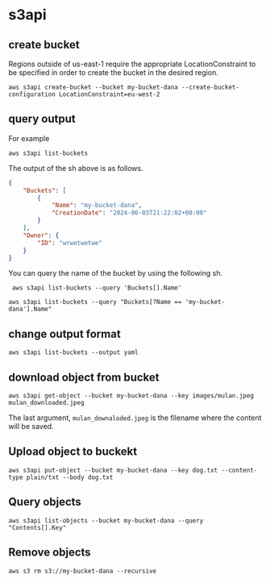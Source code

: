 # s3api

## create bucket

Regions outside of us-east-1 require the appropriate LocationConstraint to be specified in order to create the bucket in the desired region.

```api
aws s3api create-bucket --bucket my-bucket-dana --create-bucket-configuration LocationConstraint=eu-west-2
```

## query output

For example

```api
aws s3api list-buckets
```

The output of the sh above is as follows.

```json
{
    "Buckets": [
        {
            "Name": "my-bucket-dana",
            "CreationDate": "2024-06-03T21:22:02+00:00"
        }
    ],
    "Owner": {
        "ID": "wrwetwetwe"
    }
}
```

You can query the name of the bucket by using the following sh.

```api
 aws s3api list-buckets --query 'Buckets[].Name' 
```

```api
aws s3api list-buckets --query "Buckets[?Name == 'my-bucket-dana'].Name"
```

## change output format

```api
aws s3api list-buckets --output yaml
```

## download object from bucket

```api
aws s3api get-object --bucket my-bucket-dana --key images/mulan.jpeg mulan_downloaded.jpeg
```

The last argument, `mulan_downaloded.jpeg` is the filename where the content will be saved.

## Upload object to buckekt

```api
aws s3api put-object --bucket my-bucket-dana --key dog.txt --content-type plain/txt --body dog.txt
```

## Query objects

```api
aws s3api list-objects --bucket my-bucket-dana --query "Contents[].Key"
```

## Remove objects

```api
aws s3 rm s3://my-bucket-dana --recursive
```